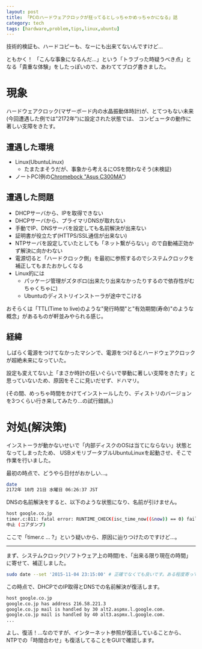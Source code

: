 ```yaml
---
layout: post
title: 「PCのハードウェアクロックが狂ってるとしっちゃかめっちゃかになる」話
category: tech
tags: [hardware,problem,tips,linux,ubuntu]
---
```


技術的検証も、ハードコピーも、なーにも出来てないんですけど…

ともかく！ 「こんな事象になるんだ…」という「トラブった時疑うべき点」となる「貴重な体験」をしたっぽいので、あわててブログ書きました。

# 現象

ハードウェアクロック(マザーボード内の水晶振動体時計)が、とてつもない未来(今回遭遇した例では"2172年")に設定された状態では、
コンピュータの動作に著しい支障をきたす。

## 遭遇した環境

+ Linux(UbuntuLinux)
  + たまたまそうだが、事象から考えるにOSを問わなそう(未検証)
+ ノートPC(例の[Chromebock "Asus C300MA"](http://kazuhito-m.github.io/tech/2015/10/04/choromebook-c300ma-ubuntu-boot/))

## 遭遇した問題

+ DHCPサーバから、IPを取得できない
+ DHCPサーバから、プライマリDNSが取れない
+ 手動でIP、DNSサーバを設定しても名前解決が出来ない
+ 証明書が役立たず(HTTPS/SSL通信が出来ない)
+ NTPサーバを設定していたとしても「ネット繋がらない」ので自動補正効かず解決に向かわない
+ 電源切ると「ハードクロック側」を最初に参照するのでシステムクロックを補正してもまたおかしくなる
+ Linux的には
  + パッケージ管理がズタボロ(出来たり出来なかったりするので依存性がむちゃくちゃに)
  + Ubuntuのディストリインストーラが途中でこける

おそらくは「TTL(Time to live)のような"発行時間"と"有効期間(寿命)"のような概念」があるものが軒並みやられる感じ。

## 経緯

しばらく電源をつけてなかったマシンで、電源をつけるとハードウェアクロックが超絶未来になっていた。

設定も変えてない上「まさか時計の狂いぐらいで挙動に著しい支障をきたす」と思っていないため、原因をそこに見いだせず、ドハマリ。

(その間、めっちゃ時間をかけてインストールしたり、ディストリのバージョンを3つくらい行き来してみたり…の試行錯誤。)

# 対処(解決策)

インストーラが動かないせいで「内部ディスクのOSは当てにならない」状態となってしまったため、
USBメモリブータブルUbuntuLinuxを起動させ、そこで作業を行いました。

最初の時点で、どうやら日付がおかしい…。

```bash
date
2172年 10月 21日 水曜日 06:26:37 JST
```
DNSの名前解決をすると、以下のような状態になり、名前が引けません。

```bash
host google.co.jp
timer.c:811: fatal error: RUNTIME_CHECK(isc_time_now((&now)) == 0) failed
中止 (コアダンプ)
```

ここで「timer.c ... ?」という疑いから、原因に辿りつけたのですけど…。

---

まず、システムクロック(ソフトウェア上の時間)を、「出来る限り現在の時間」に寄せて、補正しました。

```bash
sudo date --set '2015-11-04 23:15:00' # 正確でなくても良いです。ある程度寄ってれば…
```

この時点で、DHCPでのIP取得とDNSでの名前解決が復活します。

```bash
host google.co.jp
google.co.jp has address 216.58.221.3
google.co.jp mail is handled by 30 alt2.aspmx.l.google.com.
google.co.jp mail is handled by 40 alt3.aspmx.l.google.com.
...
```
よし、復活！…なのですが、インターネット参照が復活していることから、
NTPでの「時間合わせ」も復活してることをGUIで確認します。

![]()
